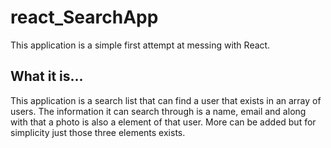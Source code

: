 # react_SearchApp

This application is a simple first attempt at messing with React. 

## What it is...

This application is a search list that can find a user that exists in an array of users.  The information it can search through is a name, email and along with that a photo is also a element of that user.  More can be added but for simplicity just those three elements exists.

